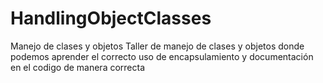 # HandlingObjectClasses
Manejo de clases y objetos
Taller de manejo de clases y objetos donde podemos aprender el correcto uso de encapsulamiento y documentación en el codigo de manera correcta
